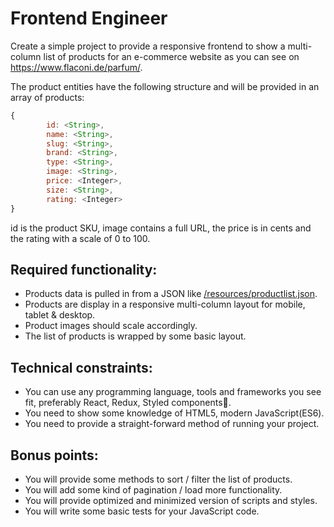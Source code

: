 # Frontend Engineer

Create a simple project to provide a responsive frontend to show a multi-column list of products for an e-commerce website as you can see on https://www.flaconi.de/parfum/.

The product entities have the following structure and will be provided in an array of products:
```javascript
{
        id: <String>,
        name: <String>,
        slug: <String>,
        brand: <String>,
        type: <String>,
        image: <String>,
        price: <Integer>,
        size: <String>,
        rating: <Integer>
}
```

id is the product SKU, image contains a full URL, the price is in cents and the rating with a scale of 0 to 100.

## Required functionality:

* Products data is pulled in from a JSON like [/resources/productlist.json](resources/productlist.json).
* Products are display in a responsive multi-column layout for mobile, tablet & desktop.
* Product images should scale accordingly.
* The list of products is wrapped by some basic layout.

## Technical constraints:

* You can use any programming language, tools and frameworks you see fit, preferably React, Redux, Styled components💅. 
* You need to show some knowledge of HTML5, modern JavaScript(ES6).
* You need to provide a straight-forward method of running your project.

## Bonus points:

* You will provide some methods to sort / filter the list of products.
* You will add some kind of pagination / load more functionality.
* You will provide optimized and minimized version of scripts and styles.
* You will write some basic tests for your JavaScript code.
